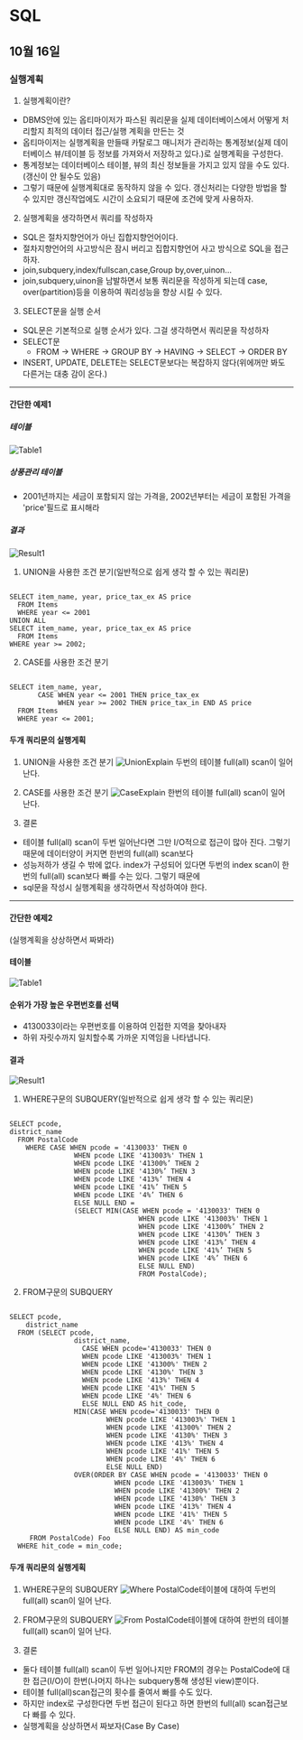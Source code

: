 # SQL

## 10월 16일

### 실행계획


1. 실행계획이란?
  * DBMS안에 있는 옵티마이저가 파스된 쿼리문을 실제 데이터베이스에서 어떻게 처리할지 최적의 데이터 접근/실행 계획을 만든는 것
  * 옵티마이저는 실행계획을 만들때 카탈로그 매니저가 관리하는 통계정보(실제 데이터베이스 뷰/테이블 등 정보를 가져와서 저장하고 있다.)로 실행계획을 구성한다.
  * 통계정보는 데이터베이스 테이블, 뷰의 최신 정보들을 가지고 있지 않을 수도 있다.(갱신이 안 될수도 있음)
  * 그렇기 때문에 실행계획대로 동작하지 않을 수 있다. 갱신처리는 다양한 방법을 할 수 있지만 갱신작업에도 시간이 소요되기 때문에 조건에 맞게 사용하자.

2. 실행계획을 생각하면서 쿼리를 작성하자
  * SQL은 절차지향언어가 아닌 집합지향언어이다.
  * 절차지향언어의 사고방식은 잠시 버리고 집합지향언어 사고 방식으로 SQL을 접근하자.
  * join,subquery,index/fullscan,case,Group by,over,uinon...
  * join,subquery,uinon을 남발하면서 보통 쿼리문을 작성하게 되는데 case, over(partition)등을 이용하여 쿼리성능을 향상 시킬 수 있다.

3. SELECT문을 실행 순서
  * SQL문은 기본적으로 실행 순서가 있다. 그걸 생각하면서 쿼리문을 작성하자
  * SELECT문
    * FROM -> WHERE -> GROUP BY -> HAVING -> SELECT -> ORDER BY
  * INSERT, UPDATE, DELETE는 SELECT문보다는 복잡하지 않다(위에꺼만 봐도 다른거는 대충 감이 온다.)

- - -

#### 간단한 예제1

##### 테이블
![Table1](/SQL/img/table1.png)

##### 상풍관리 테이블
  * 2001년까지는 세금이 포함되지 않는 가격을, 2002년부터는 세금이 포함된 가격을 'price'필드로 표시해라

##### 결과
![Result1](/SQL/img/result1.png)

1. UNION을 사용한 조건 분기(일반적으로 쉽게 생각 할 수 있는 쿼리문)
<pre><code>
SELECT item_name, year, price_tax_ex AS price
  FROM Items
  WHERE year <= 2001
UNION ALL
SELECT item_name, year, price_tax_ex AS price
  FROM Items
WHERE year >= 2002;
</pre></code>

2. CASE를 사용한 조건 분기
<pre><code>
SELECT item_name, year, 
       CASE WHEN year <= 2001 THEN price_tax_ex
            WHEN year >= 2002 THEN price_tax_in END AS price
  FROM Items
  WHERE year <= 2001;
</pre></code>

#### 두개 쿼리문의 실행게획
1. UNION을 사용한 조건 분기
![UnionExplain](/SQL/img/unionExplain.png)
두번의 테이블 full(all) scan이 일어 난다.

2. CASE를 사용한 조건 분기
![CaseExplain](/SQL/img/caseExplain.png)
한번의 테이블 full(all) scan이 일어 난다.

3. 결론
* 테이블 full(all) scan이 두번 일어난다면 그만 I/O적으로 접근이 많아 진다. 그렇기 때문에 데이터양이 커지면 한번의 full(all) scan보다
* 성능저하가 생길 수 밖에 없다. index가 구성되어 있다면 두번의 index scan이 한번의 full(all) scan보다 빠를 수는 있다. 그렇기 때문에
* sql문을 작성시 실행계획을 생각하면서 작성하여야 한다.

- - -

#### 간단한 예제2
(실행계획을 상상하면서 짜봐라)

#### 테이블
![Table1](/SQL/img/table2.png)

#### 순위가 가장 높은 우편번호를 선택
  * 4130033이라는 우편번호를 이용하여 인접한 지역을 찾아내자
  * 하위 자릿수까지 일치할수록 가까운 지역임을 나타냅니다.

#### 결과
![Result1](/SQL/img/result2.png)

1. WHERE구문의 SUBQUERY(일반적으로 쉽게 생각 할 수 있는 쿼리문)
<pre><code>
SELECT pcode, 
district_name 
  FROM PostalCode 
    WHERE CASE WHEN pcode = '4130033' THEN 0 
                WHEN pcode LIKE '413003%' THEN 1 
                WHEN pcode LIKE '41300%’ THEN 2 
                WHEN pcode LIKE '4130%’ THEN 3
                WHEN pcode LIKE '413%’ THEN 4 
                WHEN pcode LIKE '41%’ THEN 5 
                WHEN pcode LIKE '4%’ THEN 6 
                ELSE NULL END = 
                (SELECT MIN(CASE WHEN pcode = '4130033' THEN 0
                                WHEN pcode LIKE '413003%' THEN 1 
                                WHEN pcode LIKE '41300%’ THEN 2 
                                WHEN pcode LIKE '4130%’ THEN 3 
                                WHEN pcode LIKE '413%’ THEN 4 
                                WHEN pcode LIKE '41%’ THEN 5 
                                WHEN pcode LIKE '4%’ THEN 6 
                                ELSE NULL END) 
                                FROM PostalCode);
</code></pre>

2. FROM구문의 SUBQUERY
<pre><code>
SELECT pcode,
    district_name 
  FROM (SELECT pcode, 
                district_name, 
                  CASE WHEN pcode='4130033' THEN 0 
                  WHEN pcode LIKE '413003%' THEN 1 
                  WHEN pcode LIKE '41300%' THEN 2 
                  WHEN pcode LIKE '4130%' THEN 3 
                  WHEN pcode LIKE '413%' THEN 4 
                  WHEN pcode LIKE '41%' THEN 5 
                  WHEN pcode LIKE '4%' THEN 6 
                  ELSE NULL END AS hit_code, 
                MIN(CASE WHEN pcode='4130033' THEN 0 
                        WHEN pcode LIKE '413003%' THEN 1 
                        WHEN pcode LIKE '41300%' THEN 2 
                        WHEN pcode LIKE '4130%' THEN 3 
                        WHEN pcode LIKE '413%' THEN 4 
                        WHEN pcode LIKE '41%' THEN 5 
                        WHEN pcode LIKE '4%' THEN 6 
                        ELSE NULL END) 
                OVER(ORDER BY CASE WHEN pcode = '4130033' THEN 0 
                          WHEN pcode LIKE '413003%' THEN 1 
                          WHEN pcode LIKE '41300%' THEN 2 
                          WHEN pcode LIKE '4130%' THEN 3 
                          WHEN pcode LIKE '413%' THEN 4 
                          WHEN pcode LIKE '41%' THEN 5 
                          WHEN pcode LIKE '4%' THEN 6 
                          ELSE NULL END) AS min_code 
     FROM PostalCode) Foo 
  WHERE hit_code = min_code;
</pre></code>

#### 두개 쿼리문의 실행게획
1. WHERE구문의 SUBQUERY
![Where](/SQL/img/where.png)
PostalCode테이블에 대하여 두번의 full(all) scan이 일어 난다.

2. FROM구문의 SUBQUERY
![From](/SQL/img/from.png)
PostalCode테이블에 대하여 한번의 테이블 full(all) scan이 일어 난다.

3. 결론
* 둘다 테이블 full(all) scan이 두번 일어나지만 FROM의 경우는 PostalCode에 대한 접근(I/O)이 한번(나머지 하나는 subquery통해 생성된 view)뿐이다.
* 테이블 full(all)scan접근의 횟수를 줄여서 빠를 수도 있다. 
* 하지만 index로 구성한다면 두번 접근이 된다고 하면 한번의 full(all) scan접근보다 빠를 수 있다.
* 실행계획을 상상하면서 짜보자(Case By Case)
